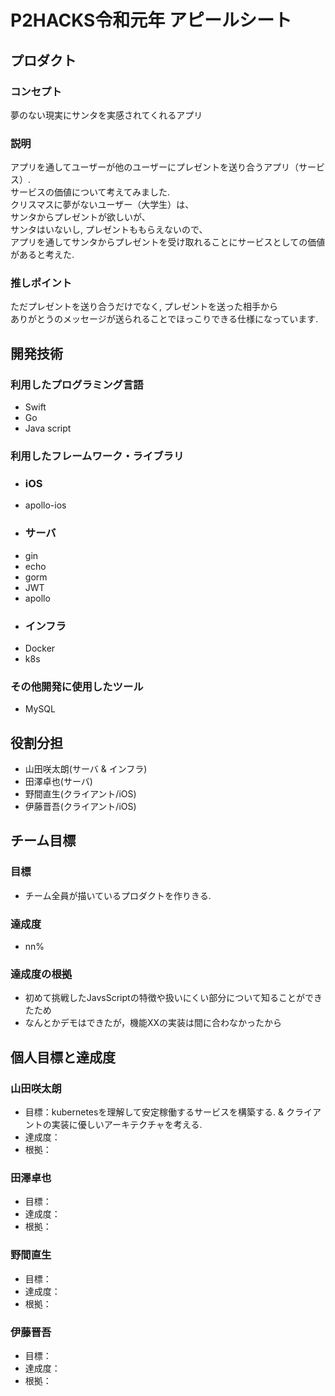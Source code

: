 # P2HACKS令和元年 アピールシート

## プロダクト

### コンセプト
夢のない現実にサンタを実感されてくれるアプリ

### 説明
アプリを通してユーザーが他のユーザーにプレゼントを送り合うアプリ（サービス）.  
サービスの価値について考えてみました.  
クリスマスに夢がないユーザー（大学生）は、  
サンタからプレゼントが欲しいが、  
サンタはいないし, プレゼントももらえないので、  
アプリを通してサンタからプレゼントを受け取れることにサービスとしての価値があると考えた.  

### 推しポイント
ただプレゼントを送り合うだけでなく, プレゼントを送った相手から  
ありがとうのメッセージが送られることでほっこりできる仕様になっています.

## 開発技術

### 利用したプログラミング言語
- Swift
- Go
- Java script

### 利用したフレームワーク・ライブラリ
- ### iOS
- apollo-ios
- ### サーバ
- gin
- echo
- gorm
- JWT
- apollo
- ### インフラ
- Docker
- k8s

### その他開発に使用したツール
- MySQL

## 役割分担
- 山田咲太朗(サーバ & インフラ)
- 田澤卓也(サーバ)
- 野間直生(クライアント/iOS) 
- 伊藤晋吾(クライアント/iOS)

## チーム目標

### 目標
- チーム全員が描いているプロダクトを作りきる.  

### 達成度
- nn%

### 達成度の根拠
- 初めて挑戦したJavsScriptの特徴や扱いにくい部分について知ることができたため
- なんとかデモはできたが，機能XXの実装は間に合わなかったから

## 個人目標と達成度

### 山田咲太朗
- 目標：kubernetesを理解して安定稼働するサービスを構築する. & クライアントの実装に優しいアーキテクチャを考える.
- 達成度：
- 根拠：

### 田澤卓也
- 目標：
- 達成度：
- 根拠：

### 野間直生
- 目標：
- 達成度：
- 根拠：

### 伊藤晋吾
- 目標：
- 達成度：
- 根拠：